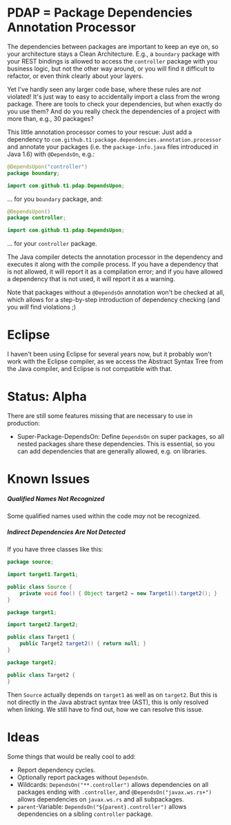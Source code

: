 # PDAP = Package Dependencies Annotation Processor

The dependencies between packages are important to keep an eye on, so your architecture stays a Clean Architecture.
E.g., a `boundary` package with your REST bindings is allowed to access the `controller` package with you business logic,
but not the other way around, or you will find it difficult to refactor, or even think clearly about your layers.

Yet I've hardly seen any larger code base, where these rules are *not* violated!
It's just way to easy to accidentally import a class from the wrong package.
There are tools to check your dependencies, but when exactly do you use them?
And do you really check the dependencies of a project with more than, e.g., 30 packages?

This little annotation processor comes to your rescue:
Just add a dependency to `com.github.t1:package.dependencies.annotation.processor`
and annotate your packages (i.e. the `package-info.java` files introduced in Java 1.6) with `@DependsOn`, e.g.:

```java
@DependsUpon("controller")
package boundary;

import com.github.t1.pdap.DependsUpon;
```

... for you `boundary` package, and:

```java
@DependsUpon()
package controller;

import com.github.t1.pdap.DependsUpon;
```

... for your `controller` package.

The Java compiler detects the annotation processor in the dependency and executes it along with the compile process.
If you have a dependency that is not allowed, it will report it as a compilation error;
and if you have allowed a dependency that is not used, it will report it as a warning.

Note that packages without a `@DependsOn` annotation won't be checked at all,
which allows for a step-by-step introduction of dependency checking (and you *will* find violations ;)


# Eclipse

I haven't been using Eclipse for several years now, but it probably won't work with the Eclipse compiler,
as we access the Abstract Syntax Tree from the Java compiler, and Eclipse is not compatible with that.


# Status: Alpha

There are still some features missing that are necessary to use in production:

* Super-Package-DependsOn: Define `DependsOn` on super packages, so all nested packages share these dependencies.
  This is essential, so you can add dependencies that are generally allowed, e.g. on libraries.


# Known Issues

##### Qualified Names Not Recognized

Some qualified names used within the code *may* not be recognized.


##### Indirect Dependencies Are Not Detected

If you have three classes like this:

```java
package source;

import target1.Target1;

public class Source {
    private void foo() { Object target2 = new Target1().target2(); }
}
```

```java
package target1;

import target2.Target2;

public class Target1 {
    public Target2 target2() { return null; }
}
```

```java
package target2;

public class Target2 {
}
```

Then `Source` actually depends on `target1` as well as on `target2`.
But this is not directly in the Java abstract syntax tree (AST), this is only resolved when linking.
We still have to find out, how we can resolve this issue.


# Ideas

Some things that would be really cool to add:

* Report dependency cycles.
* Optionally report packages without `DependsOn`.
* Wildcards: `DependsOn("**.controller")` allows dependencies on all packages ending with `.controller`,
  and `@DependsOn("javax.ws.rs+")` allows dependencies on `javax.ws.rs` and all subpackages.
* `parent`-Variable: `DependsOn("${parent}.controller")` allows dependencies on a sibling `controller` package.
